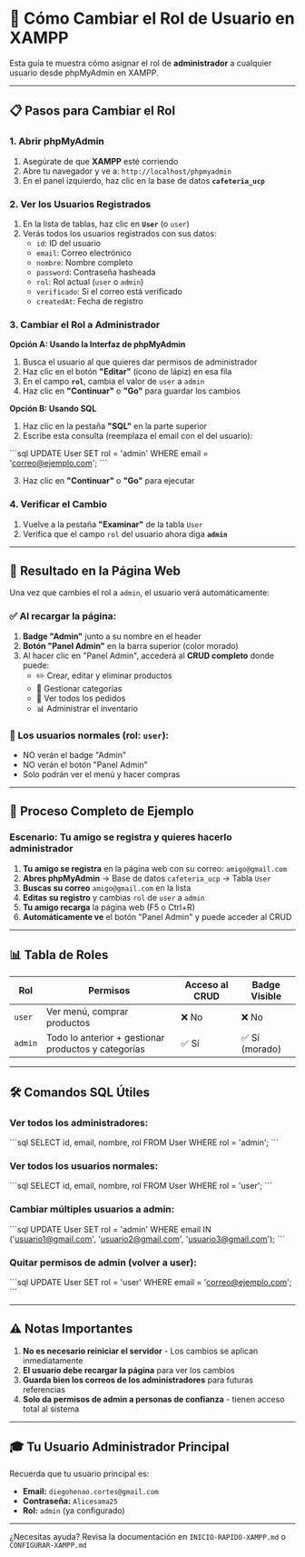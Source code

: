 # 🔐 Cómo Cambiar el Rol de Usuario en XAMPP

Esta guía te muestra cómo asignar el rol de **administrador** a cualquier usuario desde phpMyAdmin en XAMPP.

---

## 📋 Pasos para Cambiar el Rol

### 1. Abrir phpMyAdmin

1. Asegúrate de que **XAMPP** esté corriendo
2. Abre tu navegador y ve a: `http://localhost/phpmyadmin`
3. En el panel izquierdo, haz clic en la base de datos **`cafeteria_ucp`**

### 2. Ver los Usuarios Registrados

1. En la lista de tablas, haz clic en **`User`** (o `user`)
2. Verás todos los usuarios registrados con sus datos:
   - `id`: ID del usuario
   - `email`: Correo electrónico
   - `nombre`: Nombre completo
   - `password`: Contraseña hasheada
   - `rol`: Rol actual (`user` o `admin`)
   - `verificado`: Si el correo está verificado
   - `createdAt`: Fecha de registro

### 3. Cambiar el Rol a Administrador

**Opción A: Usando la Interfaz de phpMyAdmin**

1. Busca el usuario al que quieres dar permisos de administrador
2. Haz clic en el botón **"Editar"** (ícono de lápiz) en esa fila
3. En el campo **`rol`**, cambia el valor de `user` a `admin`
4. Haz clic en **"Continuar"** o **"Go"** para guardar los cambios

**Opción B: Usando SQL**

1. Haz clic en la pestaña **"SQL"** en la parte superior
2. Escribe esta consulta (reemplaza el email con el del usuario):

\`\`\`sql
UPDATE User 
SET rol = 'admin' 
WHERE email = 'correo@ejemplo.com';
\`\`\`

3. Haz clic en **"Continuar"** o **"Go"** para ejecutar

### 4. Verificar el Cambio

1. Vuelve a la pestaña **"Examinar"** de la tabla `User`
2. Verifica que el campo `rol` del usuario ahora diga **`admin`**

---

## 🎯 Resultado en la Página Web

Una vez que cambies el rol a `admin`, el usuario verá automáticamente:

### ✅ Al recargar la página:

1. **Badge "Admin"** junto a su nombre en el header
2. **Botón "Panel Admin"** en la barra superior (color morado)
3. Al hacer clic en "Panel Admin", accederá al **CRUD completo** donde puede:
   - ✏️ Crear, editar y eliminar productos
   - 📁 Gestionar categorías
   - 👀 Ver todos los pedidos
   - 📊 Administrar el inventario

### 👤 Los usuarios normales (rol: `user`):

- NO verán el badge "Admin"
- NO verán el botón "Panel Admin"
- Solo podrán ver el menú y hacer compras

---

## 🔄 Proceso Completo de Ejemplo

### Escenario: Tu amigo se registra y quieres hacerlo administrador

1. **Tu amigo se registra** en la página web con su correo: `amigo@gmail.com`
2. **Abres phpMyAdmin** → Base de datos `cafeteria_ucp` → Tabla `User`
3. **Buscas su correo** `amigo@gmail.com` en la lista
4. **Editas su registro** y cambias `rol` de `user` a `admin`
5. **Tu amigo recarga** la página web (F5 o Ctrl+R)
6. **Automáticamente ve** el botón "Panel Admin" y puede acceder al CRUD

---

## 📊 Tabla de Roles

| Rol | Permisos | Acceso al CRUD | Badge Visible |
|-----|----------|----------------|---------------|
| `user` | Ver menú, comprar productos | ❌ No | ❌ No |
| `admin` | Todo lo anterior + gestionar productos y categorías | ✅ Sí | ✅ Sí (morado) |

---

## 🛠️ Comandos SQL Útiles

### Ver todos los administradores:
\`\`\`sql
SELECT id, email, nombre, rol 
FROM User 
WHERE rol = 'admin';
\`\`\`

### Ver todos los usuarios normales:
\`\`\`sql
SELECT id, email, nombre, rol 
FROM User 
WHERE rol = 'user';
\`\`\`

### Cambiar múltiples usuarios a admin:
\`\`\`sql
UPDATE User 
SET rol = 'admin' 
WHERE email IN ('usuario1@gmail.com', 'usuario2@gmail.com', 'usuario3@gmail.com');
\`\`\`

### Quitar permisos de admin (volver a user):
\`\`\`sql
UPDATE User 
SET rol = 'user' 
WHERE email = 'correo@ejemplo.com';
\`\`\`

---

## ⚠️ Notas Importantes

1. **No es necesario reiniciar el servidor** - Los cambios se aplican inmediatamente
2. **El usuario debe recargar la página** para ver los cambios
3. **Guarda bien los correos de los administradores** para futuras referencias
4. **Solo da permisos de admin a personas de confianza** - tienen acceso total al sistema

---

## 🎓 Tu Usuario Administrador Principal

Recuerda que tu usuario principal es:
- **Email:** `diegohenao.cortes@gmail.com`
- **Contraseña:** `Alicesama25`
- **Rol:** `admin` (ya configurado)

---

¿Necesitas ayuda? Revisa la documentación en `INICIO-RAPIDO-XAMPP.md` o `CONFIGURAR-XAMPP.md`
